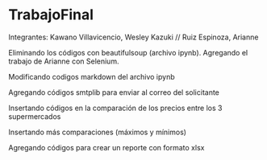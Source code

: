 # TrabajoFinal
Integrantes:
Kawano Villavicencio, Wesley Kazuki //
Ruiz Espinoza, Arianne

Eliminando los códigos con beautifulsoup (archivo ipynb).
Agregando el trabajo de Arianne con Selenium.


Modificando codigos markdown del archivo ipynb

Agregando códigos smtplib para enviar al correo del solicitante

Insertando códigos en la comparación de los precios entre los 3 supermercados

Insertando más comparaciones (máximos y mínimos)

Agregando códigos para crear un reporte con formato xlsx 
